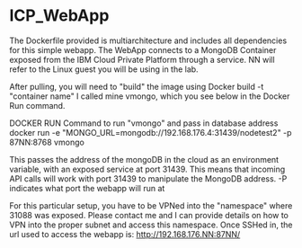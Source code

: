 # ICP_WebApp

The Dockerfile provided is multiarchitecture and includes all dependencies for this simple webapp.
The WebApp connects to a MongoDB Container exposed from the IBM Cloud Private Platform through a service.
NN will refer to the Linux guest you will be using in the lab.

After pulling, you will need to "build" the image using Docker build -t "container name"
I called mine vmongo, which you see below in the Docker Run command.

DOCKER RUN Command to run "vmongo" and pass in database address
docker run -e "MONGO_URL=mongodb://192.168.176.4:31439/nodetest2" -p 87NN:8768 vmongo 

This passes the address of the mongoDB in the cloud as an environment variable, with an exposed service at port 31439.
This means that incoming API calls will work with port 31439 to manipulate the MongoDB address.
-P indicates what port the webapp will run at

For this particular setup, you have to be VPNed into the "namespace" where 31088 was exposed. 
Please contact me and I can provide details on how to VPN into the proper subnet and access this namespace.
Once SSHed in, the url used to access the webapp is: http://192.168.176.NN:87NN/
